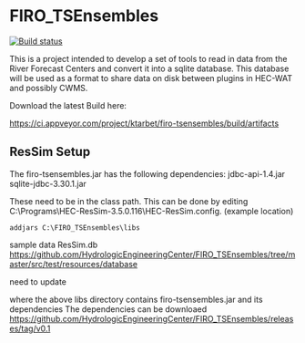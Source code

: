 # FIRO_TSEnsembles

[![Build status](https://ci.appveyor.com/api/projects/status/kbb4m4pn5pe7bo37?svg=true)](https://ci.appveyor.com/project/ktarbet/firo-tsensembles)

This is a project intended to develop a set of tools to read in data from the River Forecast Centers and convert it into a sqlite database. This database will be used as a format to share data on disk between plugins in HEC-WAT and possibly CWMS.


Download the latest Build here: 

 https://ci.appveyor.com/project/ktarbet/firo-tsensembles/build/artifacts


## ResSim Setup

The firo-tsensembles.jar has the following dependencies:
jdbc-api-1.4.jar
sqlite-jdbc-3.30.1.jar

These need to be in the class path.  This can be done by editing C:\Programs\HEC-ResSim-3.5.0.116\HEC-ResSim.config.
(example location)
```
addjars C:\FIRO_TSEnsembles\libs

```

sample data ResSim.db 
https://github.com/HydrologicEngineeringCenter/FIRO_TSEnsembles/tree/master/src/test/resources/database

need to update 

where the above libs directory contains firo-tsensembles.jar  and its dependencies
The dependencies can be downloaed 
https://github.com/HydrologicEngineeringCenter/FIRO_TSEnsembles/releases/tag/v0.1
